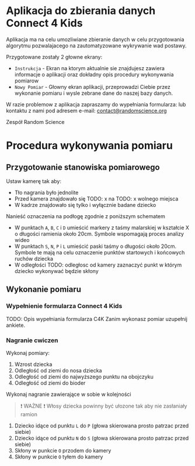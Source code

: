 # Aplikacja do zbierania danych Connect 4 Kids

Aplikacja ma na celu umozliwiane zbieranie danych w celu przygotowania algorytmu pozwalajacego na zautomatyzowane wykrywanie wad postawy.

Przygotowane zostały 2 głowne ekrany:
- `Instrukcja` - Ekran na ktorym aktualnie sie znajdujesz zawiera informacje o aplikacji oraz dokładny opis procedury wykonywania pomiarow
- `Nowy Pomiar` - Głowny ekran aplikacji, przeprowadzi Ciebie przez wykonanie pomiaru i wysle zebrane dane do naszej bazy danych.

W razie problemow z aplikacja zapraszamy do wypełniania formularza: lub kontaktu z nami pod adresem e-mail: [contact@randomscience.org](mailto:contact@randomscience.org)

Zespół Random Science

# Procedura wykonywania pomiaru

## Przygotowanie stanowiska pomiarowego

Ustaw kamerę tak aby:
- Tło nagrania było jednolite
- Przed kamera znajdowało się TODO: x na TODO: x wolnego miejsca
- W kadrze znajdowało się tylko i wyłącznie badane dziecko

Nanieść oznaczenia na podłogę zgodnie z poniższym schematem
- W punktach `A`, `B`, `C` i `D` umieścić markery z taśmy malarskiej w kształcie X o długości ramienia około 20cm. Symbole wspomagają proces analizy wideo
- W punktach `S`, `N`, `P` i `L` umieścić paski taśmy o długości około 20cm. Symbole te mają na celu oznaczenie punktów startowych i końcowych ruchów dziecka
- W odległości TODO: odległosc od kamery zaznaczyć punkt w którym dziecko wykonywać będzie skłony

## Wykonanie pomiaru

### Wypełnienie formularza Connect 4 Kids

TODO: Opis wypełniania formularza C4K
Zanim wykonasz pomiar uzupełnij ankiete.

### Nagranie cwiczen

Wykonaj pomiary:

1. Wzrost dziecka
2. Odległość od ziemi do nosa dziecka
3. Odległość od ziemi do najwyższego punktu na obojczyku
4. Odległość od ziemi do bioder

Wykonaj nagranie zawierające w sobie w kolejności

> ❗ WAŻNE ❗
> Włosy dziecka powinny być ułozone tak aby nie zasłaniały ramion

1. Dziecko idące od punktu `L` do `P` (głowa skierowana prosto patrzac przed siebie)
2. Dziecko idące od punktu `N` do `S` (głowa skierowana prosto patrzac przed siebie)
3. Skłony w punkcie `O` przodem do kamery
4. Skłony w punkcie `O` tyłem do kamery



